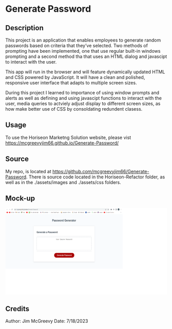 # Generate Password

## Description

 This project is an application that enables employees to generate random passwords based on criteria that they’ve selected. Two methods of prompting have been implemented, one that use regular built-in windows prompting
 and a second method tha that uses an HTML dialog and javascipt to interact with the user.

This app will run in the browser and will feature dynamically updated HTML and CSS powered by JavaScript. It will have a clean and polished, responsive user interface that adapts to multiple screen sizes.
 
 During this project I learned to importance of using window prompts and alerts  as well as defining and using javascipt functions to interact with the user, media queries to actviely adjust display to different screen sizes, as how make better use of CSS by consoldating redundent clasess.


## Usage

To use the Horiseon Marketng Solution website, please vist <https://mcgreevyjim66.github.io/Generate-Password/>

## Source

My repo, is located at <https://github.com/mcgreevyjim66/Generate-Password>.
There is source code located in the Horiseon-Refactor folder, as well as in the ./assets/images and ./assets/css folders.

## Mock-up

![The Horiseon webpage includes a navigation bar, a header image, and cards with text and images at the bottom of the page.](./assets2/images/genratepassword.png)


## Credits

Author: Jim McGreevy
Date:   7/18/2023


